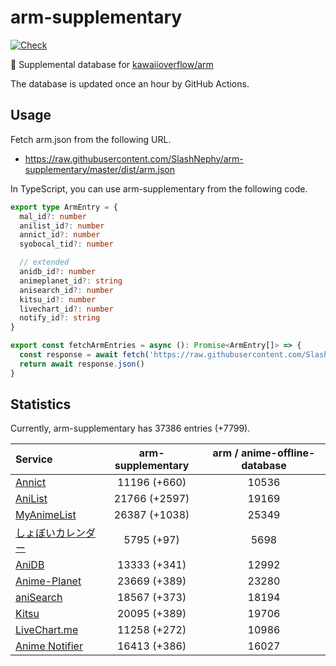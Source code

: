 # arm-supplementary

[![Check](https://github.com/SlashNephy/arm-supplementary/actions/workflows/check-node.yml/badge.svg)](https://github.com/SlashNephy/arm-supplementary/actions/workflows/check-node.yml)

💊 Supplemental database for [kawaiioverflow/arm](https://github.com/kawaiioverflow/arm)

The database is updated once an hour by GitHub Actions.

## Usage

Fetch arm.json from the following URL.

- https://raw.githubusercontent.com/SlashNephy/arm-supplementary/master/dist/arm.json

In TypeScript, you can use arm-supplementary from the following code.

```TypeScript
export type ArmEntry = {
  mal_id?: number
  anilist_id?: number
  annict_id?: number
  syobocal_tid?: number

  // extended
  anidb_id?: number
  animeplanet_id?: string
  anisearch_id?: number
  kitsu_id?: number
  livechart_id?: number
  notify_id?: string
}

export const fetchArmEntries = async (): Promise<ArmEntry[]> => {
  const response = await fetch('https://raw.githubusercontent.com/SlashNephy/arm-supplementary/master/dist/arm.json')
  return await response.json()
}
```

## Statistics

Currently, arm-supplementary has 37386 entries (+7799).

| Service                                     | arm-supplementary | arm / anime-offline-database |
| :------------------------------------------ | :---------------: | :--------------------------: |
| [Annict](https://annict.com)                |   11196 (+660)    |            10536             |
| [AniList](https://anilist.co)               |   21766 (+2597)   |            19169             |
| [MyAnimeList](https://myanimelist.net)      |   26387 (+1038)   |            25349             |
| [しょぼいカレンダー](https://cal.syoboi.jp) |    5795 (+97)     |             5698             |
| [AniDB](https://anidb.net)                  |   13333 (+341)    |            12992             |
| [Anime-Planet](https://anime-planet.com)    |   23669 (+389)    |            23280             |
| [aniSearch](https://anisearch.com)          |   18567 (+373)    |            18194             |
| [Kitsu](https://kitsu.io)                   |   20095 (+389)    |            19706             |
| [LiveChart.me](https://livechart.me)        |   11258 (+272)    |            10986             |
| [Anime Notifier](https://notify.moe)        |   16413 (+386)    |            16027             |
